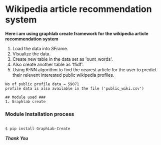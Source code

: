 # Wikipedia article recommendation system

**Here i am using graphlab create framework for the wikipedia article recommendation system**

1. Load the data into SFrame.
2. Visualize the data.
3. Create new table in the data set as 'ount_words'.
4. Also create another table as 'tfidf'.
5. Using K-NN algorithm to find the nearest article for the user to predict their relevent interested public wikipedia profiles.
```
No of public profile data = 59071
profile data is also available in the file ('public_wiki.csv')

```
```
## Module used ###
1. Graphlab create

```
### Module Installation process ###
```sh

$ pip install GraphLab-Create

```

***Thank You***